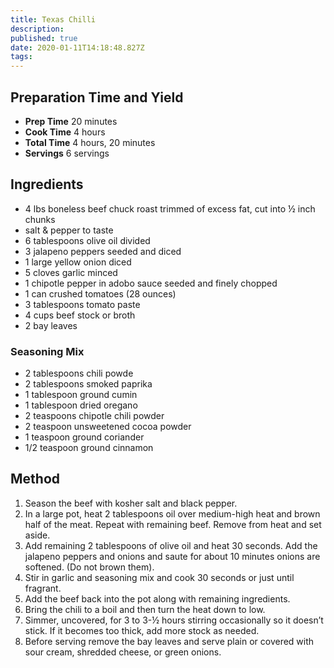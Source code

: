 ```yaml
---
title: Texas Chilli
description:
published: true
date: 2020-01-11T14:18:48.827Z
tags:
---
```


## Preparation Time and Yield

- **Prep Time** 20 minutes
- **Cook Time** 4 hours
- **Total Time** 4 hours, 20 minutes
- **Servings** 6 servings

## Ingredients

- 4 lbs boneless beef chuck roast trimmed of excess fat, cut into ½ inch chunks
- salt & pepper to taste
- 6 tablespoons olive oil divided
- 3 jalapeno peppers seeded and diced
- 1 large yellow onion diced
- 5 cloves garlic minced
- 1 chipotle pepper in adobo sauce seeded and finely chopped
- 1 can crushed tomatoes (28 ounces)
- 3 tablespoons tomato paste
- 4 cups beef stock or broth
- 2 bay leaves

### Seasoning Mix

- 2 tablespoons chili powde
- 2 tablespoons smoked paprika
- 1 tablespoon ground cumin
- 1 tablespoon dried oregano
- 2 teaspoons chipotle chili powder
- 2 teaspoon unsweetened cocoa powder
- 1 teaspoon ground coriander
- 1/2 teaspoon ground cinnamon

## Method

1. Season the beef with kosher salt and black pepper.
2. In a large pot, heat 2 tablespoons oil over medium-high heat and brown half of the meat. Repeat with remaining beef. Remove from heat and set aside.
3. Add remaining 2 tablespoons of olive oil and heat 30 seconds. Add the jalapeno peppers and onions and saute for about 10 minutes onions are softened. (Do not brown them).
4. Stir in garlic and seasoning mix and cook 30 seconds or just until fragrant.
5. Add the beef back into the pot along with remaining ingredients.
6. Bring the chili to a boil and then turn the heat down to low.
7. Simmer, uncovered, for 3 to 3-½ hours stirring occasionally so it doesn’t stick. If it becomes too thick, add more stock as needed.
8. Before serving remove the bay leaves and serve plain or covered with sour cream, shredded cheese, or green onions.
